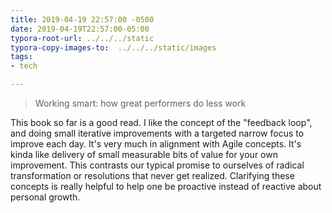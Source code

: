 ```yaml
---
title: 2019-04-19 22:57:00 -0500
date: 2019-04-19T22:57:00-05:00
typora-root-url: ../../../static
typora-copy-images-to:  ../../../static/images
tags:
- tech

---
```

> Working smart: how great performers do less work

This book so far is a good read. I like the concept of the "feedback loop", and doing small iterative improvements with a targeted narrow focus to improve each day. It's very much in alignment with Agile concepts. It's kinda like delivery of small measurable bits of value for your own improvement. This contrasts our typical promise to ourselves of radical transformation or resolutions that never get realized. Clarifying these concepts is really helpful to help one be proactive instead of reactive about personal growth.
